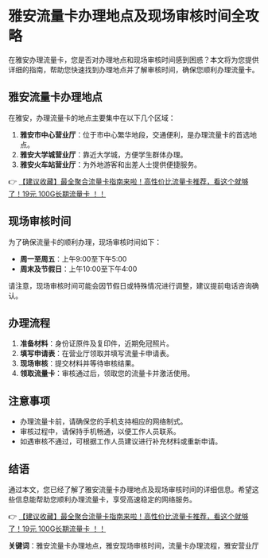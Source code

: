 # 雅安流量卡办理地点及现场审核时间全攻略

在雅安办理流量卡，您是否对办理地点和现场审核时间感到困惑？本文将为您提供详细的指南，帮助您快速找到办理地点并了解审核时间，确保您顺利办理流量卡。

## 雅安流量卡办理地点

在雅安，办理流量卡的地点主要集中在以下几个区域：

1. **雅安市中心营业厅**：位于市中心繁华地段，交通便利，是办理流量卡的首选地点。
2. **雅安大学城营业厅**：靠近大学城，方便学生群体办理。
3. **雅安火车站营业厅**：为外地游客和出差人士提供便捷服务。

👉 [【建议收藏】最全聚合流量卡指南来啦！高性价比流量卡推荐，看这个就够了！19元 100G长期流量卡 ！！](https://bit.ly/Liuliangka)

## 现场审核时间

为了确保流量卡的顺利办理，现场审核时间如下：

- **周一至周五**：上午9:00至下午5:00
- **周末及节假日**：上午10:00至下午4:00

请注意，现场审核时间可能会因节假日或特殊情况进行调整，建议提前电话咨询确认。

## 办理流程

1. **准备材料**：身份证原件及复印件，近期免冠照片。
2. **填写申请表**：在营业厅领取并填写流量卡申请表。
3. **现场审核**：提交材料并等待审核结果。
4. **领取流量卡**：审核通过后，领取您的流量卡并激活使用。

## 注意事项

- 办理流量卡前，请确保您的手机支持相应的网络制式。
- 审核过程中，请保持手机畅通，以便工作人员联系。
- 如遇审核不通过，可根据工作人员建议进行补充材料或重新申请。

## 结语

通过本文，您已经了解了雅安流量卡办理地点及现场审核时间的详细信息。希望这些信息能帮助您顺利办理流量卡，享受高速稳定的网络服务。

👉 [【建议收藏】最全聚合流量卡指南来啦！高性价比流量卡推荐，看这个就够了！19元 100G长期流量卡 ！！](https://bit.ly/Liuliangka)

**关键词**：雅安流量卡办理地点，雅安现场审核时间，流量卡办理流程，雅安营业厅